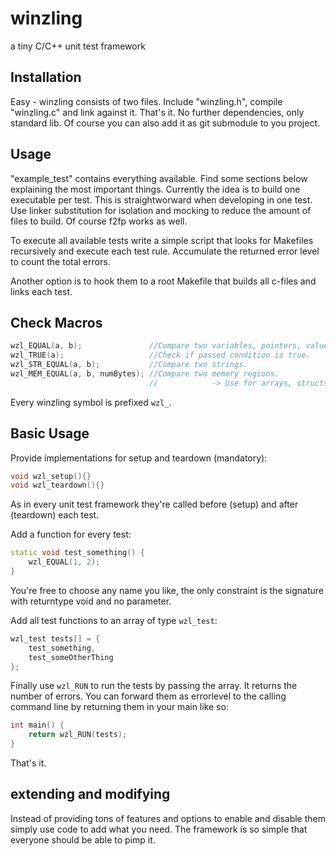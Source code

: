 # winzling
a tiny C/C++ unit test framework

## Installation
Easy - winzling consists of two files. Include "winzling.h",
compile "winzling.c" and link against it. That's it.
No further dependencies, only standard lib.
Of course you can also add it as git submodule to you project.

## Usage
"example_test" contains everything available. Find some sections below
explaining the most important things.
Currently the idea is to build one executable per test.
This is straightworward when developing in one test.
Use linker substitution for isolation and mocking to reduce the amount of
files to build. Of course f2fp works as well.

To execute all available tests
write a simple script that looks for Makefiles recursively and execute each test
rule. Accumulate the returned error level to count the total errors.

Another option is to hook them to a root Makefile that builds all c-files and
links each test.


## Check Macros
```cpp
wzl_EQUAL(a, b);               //Compare two variables, pointers, values, etc.
wzl_TRUE(a);                   //Check if passed condition is true.
wzl_STR_EQUAL(a, b);           //Compare two strings.
wzl_MEM_EQUAL(a, b, numBytes); //Compare two memory regions.
                               //            -> Use for arrays, structs, etc.
```
Every winzling symbol is prefixed `wzl_`.

## Basic Usage
Provide implementations for setup and teardown (mandatory):
```cpp
void wzl_setup(){}
void wzl_teardown(){}
```
As in every unit test framework they're called before (setup) and after
(teardown) each test.

Add a function for every test:
```cpp
static void test_something() {
    wzl_EQUAL(1, 2);
}
```
You're free to choose any name you like, the only constraint is the signature
with returntype void and no parameter.

Add all test functions to an array of type `wzl_test`:
```cpp
wzl_test tests[] = {
    test_something,
    test_someOtherThing
};
```

Finally use `wzl_RUN` to run the tests by passing the array.
It returns the number of errors. You can forward them as errorlevel to the
calling command line by returning them in your main like so:
```cpp
int main() {
    return wzl_RUN(tests);
}
```
That's it.


## extending and modifying
Instead of providing tons of features and options to enable and disable them
simply use code to add what you need. The framework is so simple that everyone
should be able to pimp it.
